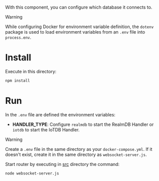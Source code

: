With this component, you can configure which database it connects to.

> [!WARNING]
> While configuring Docker for environment variable definition, the `dotenv` package is used to load environment variables from an `.env` file into `process.env`.

# Install

Execute in this directory:

```bash
npm install
```

# Run

In the `.env` file are defined the environment variables:

- **HANDLER_TYPE**: Configure `realmdb` to start the RealmDB Handler or `iotdb` to start the IoTDB Handler.

> [!WARNING]
> Create a `.env` file in the same directory as your `docker-compose.yml`. If it doesn't exist, create it in the same directory as `websocket-server.js`.

Start router by executing in [src](./src/) directory the command:

```bash
node websocket-server.js
```
